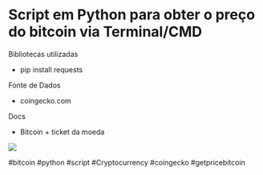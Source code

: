 # Script em Python para obter o preço do bitcoin via Terminal/CMD

Bibliotecas utilizadas
- pip install requests

Fonte de Dados
- coingecko.com

Docs
- Bitcoin + ticket da moeda

<img src="https://user-images.githubusercontent.com/40217599/160240846-3b4cc9d0-a15b-4315-b3a4-b5cc9ad6862b.gif" width="" >


#bitcoin #python #script #Cryptocurrency #coingecko #getpricebitcoin

